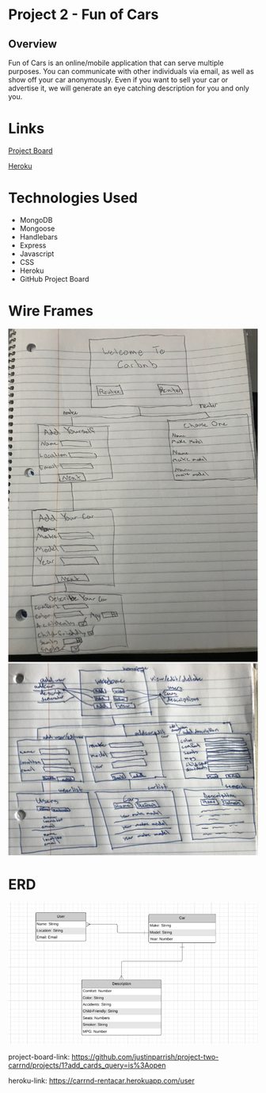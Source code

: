 # Project 2 - Fun of Cars

## Overview

<!-- CarRnD is an online application that is similar to the popular vacation rental application Airbnb.
The difference between Carbnb and Airbnb is simply instead of renting homes and venues, you are renting 
a car for your own creative use. -->
Fun of Cars is an online/mobile application that can serve multiple purposes. You can communicate with other individuals via email, as well as show off your car anonymously. Even if you want to sell your car or advertise it, we will generate an eye catching description for you and only you.

# Links

[Project Board](https://github.com/justinparrish/project-two-carrnd/projects/1?add_cards_query=is%3Aopen "GitHub Project Board")

[Heroku](https://carrnd-rentacar.herokuapp.com/user "CarRnD Link")

# Technologies Used

* MongoDB
* Mongoose
* Handlebars
* Express
* Javascript
* CSS
* Heroku
* GitHub Project Board

# Wire Frames

![atl text](public/images/wireframe-carbnb.jpeg "wire frame image")
![atl text](public/images/wireframe-2.jpg "second wire frame image")

# ERD

![atl text](public/images/new-erd.png "erd image")

project-board-link: https://github.com/justinparrish/project-two-carrnd/projects/1?add_cards_query=is%3Aopen

heroku-link: https://carrnd-rentacar.herokuapp.com/user
